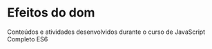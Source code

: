 # Efeitos do dom
<p>Conteúdos e atividades desenvolvidos durante o curso de JavaScript Completo ES6</p>
